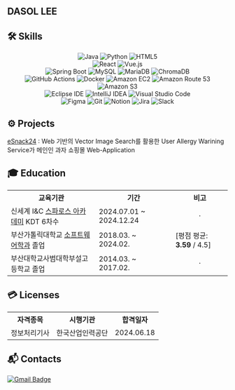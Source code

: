 ## DASOL LEE


## 🛠 Skills
<div align="center">
  
![Java](https://img.shields.io/badge/java-%23ED8B00.svg?style=for-the-badge&logo=openjdk&logoColor=white)
![Python](https://img.shields.io/badge/python-3670A0?style=for-the-badge&logo=python&logoColor=ffdd54)
![HTML5](https://img.shields.io/badge/HTML5-E34F26.svg?&style=for-the-badge&logo=HTML5&logoColor=white)
<br/>
![React](https://img.shields.io/badge/react-%2361DAFB.svg?style=for-the-badge&logo=react&logoColor=white)
![Vue.js](https://img.shields.io/badge/vuejs-%234FC08D.svg?style=for-the-badge&logo=vue.js&logoColor=white)
<br/>
![Spring Boot](https://img.shields.io/badge/springboot-6DB33F.svg?&style=for-the-badge&logo=springboot&logoColor=white)
![MySQL](https://img.shields.io/badge/MySQL-4479A1.svg?&style=for-the-badge&logo=MySQL&logoColor=white)
![MariaDB](https://img.shields.io/badge/mariadb-003545.svg?&style=for-the-badge&logo=mariadb&logoColor=white)
![ChromaDB](https://img.shields.io/badge/chromadb-FF6F61.svg?&style=for-the-badge&logo=databricks&logoColor=white)
<br/>
![GitHub Actions](https://img.shields.io/badge/github%20actions-%232671E5.svg?style=for-the-badge&logo=githubactions&logoColor=white)
![Docker](https://img.shields.io/badge/docker-%230db7ed.svg?style=for-the-badge&logo=docker&logoColor=white)
![Amazon EC2](https://img.shields.io/badge/amazonec2-FF9900.svg?style=for-the-badge&logo=amazonec2&logoColor=white)
![Amazon Route 53](https://img.shields.io/badge/amazonroute53-8C4FFF.svg?style=for-the-badge&logo=amazonroute53&logoColor=white)
![Amazon S3](https://img.shields.io/badge/amazons3-569A31.svg?style=for-the-badge&logo=amazons3&logoColor=white) <!-- ![Application Load Balancer](https://img.shields.io/badge/awselasticloadbalancing-8C4FFF.svg?style=for-the-badge&logo=awselasticloadbalancing&logoColor=white) -->
<br/>
![Eclipse IDE](https://img.shields.io/badge/Eclipse%20IDE-2C2255.svg?&style=for-the-badge&logo=Eclipse%20IDE&logoColor=white)
![IntelliJ IDEA](https://img.shields.io/badge/intellijidea-000000.svg?&style=for-the-badge&logo=intellijidea&logoColor=white)
![Visual Studio Code](https://img.shields.io/badge/Visual%20Studio%20Code-0078d7.svg?style=for-the-badge&logo=visual-studio-code&logoColor=white)
<br/>
![Figma](https://img.shields.io/badge/figma-%23F24E1E.svg?style=for-the-badge&logo=figma&logoColor=white)
![Git](https://img.shields.io/badge/git-%23F05033.svg?style=for-the-badge&logo=git&logoColor=white)
![Notion](https://img.shields.io/badge/notion-000000.svg?style=for-the-badge&logo=notion&logoColor=white)
![Jira](https://img.shields.io/badge/jira-0052CC.svg?style=for-the-badge&logo=jira&logoColor=white)
![Slack](https://img.shields.io/badge/slack-4A154B.svg?style=for-the-badge&logo=slack&logoColor=white)
</div>



## ⚙ Projects
 <a href="https://github.com/eSnack24" target="_blank">eSnack24</a> : Web 기반의 Vector Image Search를 활용한 User Allergy Warining Service가 메인인 과자 쇼핑몰 Web-Application

## 🎓 Education
<div align="center">
<table>
  <tr> <th>교육기관</th> <th>기간</th> <th>비고</th> </tr>
  <tr> <td>신세계 I&C <a href="https://www.spharosacademy.com" target="_blank">스파로스 아카데미</a> KDT 6차수</td> <td>2024.07.01 ~ 2024.12.24</td> <td align="center">·</td> </tr>
  <tr> <td>부산가톨릭대학교 <a href="https://www.cup.ac.kr/dept/soft/main.do" target="_blank">소프트웨어학과</a> 졸업</td> <td>2018.03. ~ 2024.02.</td> <td>[평점 평균: <strong>3.59</strong> / 4.5] </tr>
  <tr> <td>부산대학교사범대학부설고등학교 졸업</td> <td>2014.03. ~ 2017.02.</td> <td align="center">·</td> </tr>
</table>
</div>

## 💳 Licenses
<div align="center">
<table>
  <tr> <th>자격종목</th> <th>시행기관</th> <th>합격일자</th> </tr>
  <tr> <td align="center">정보처리기사</td> <td align="center">한국산업인력공단</td> <td>2024.06.18</td> </tr>
</table>
</div>


## :mailbox_with_mail: Contacts
[![Gmail Badge](https://img.shields.io/badge/Gmail-d14836?style=flat-square&logo=Gmail&logoColor=white&link=mailto:ekthf988171@gmail.com)](mailto:ekthf988171@gmail.com)

